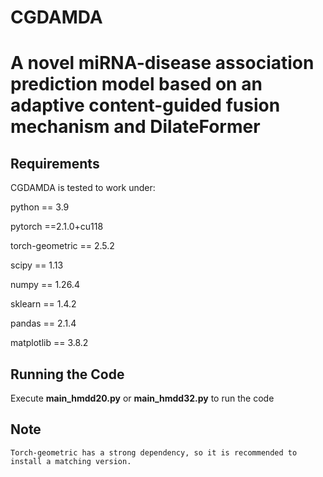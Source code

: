 # CGDAMDA
# A novel miRNA-disease association prediction model based on an adaptive content-guided fusion mechanism and DilateFormer

## Requirements

CGDAMDA is tested to work under:

python == 3.9

pytorch ==2.1.0+cu118

torch-geometric == 2.5.2

scipy == 1.13

numpy == 1.26.4

sklearn == 1.4.2

pandas == 2.1.4

matplotlib == 3.8.2

## Running the Code

Execute **main_hmdd20.py**  or **main_hmdd32.py** to run the code

## Note

```
Torch-geometric has a strong dependency, so it is recommended to install a matching version.
```
